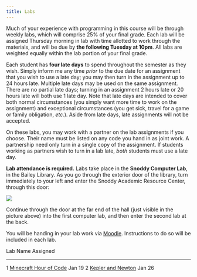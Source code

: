 ```yaml
---
title: Labs
---
```


Much of your experience with programming in this course will be
through weekly labs, which will comprise 25% of your final grade. Each
lab will be assigned Thursday morning in lab with time allotted to
work through the materials, and will be due by **the following Tuesday
at 10pm**. All labs are weighted equally within the lab portion of
your final grade.

Each student has **four late days** to spend throughout the semester
as they wish.  Simply inform me any time *prior* to the due date for
an assignment that you wish to use a late day; you may then turn in
the assignment up to 24 hours late.  Multiple late days may be used on
the same assignment.  There are no partial late days; turning in an
assignment 2 hours late or 20 hours late will both use 1 late day.
Note that late days are intended to cover both normal circumstances
(you simply want more time to work on the assignment) and exceptional
circumstances (you get sick, travel for a game or family obligation,
*etc.*).  Aside from late days, late assignments will not be accepted.

On these labs, you may work with a partner on the lab assignments if
you choose. Their name must be listed on any code you hand in as joint
work.  A partnership need only turn in a single copy of the
assignment.  If students working as partners wish to turn in a lab
late, *both* students must use a late day.

**Lab attendance is required.** Labs take place in the **Snoddy Computer
Lab**, in the Bailey Library. As you go through the exterior door of the
library, turn immediately to your left and enter the Snoddy Academic
Resource Center, through this door:

![](https://www.hendrix.edu/uploadedImages/Bailey_Library/Snoddy.jpg)

Continue through the door at the far end of the hall (just visible in
the picture above) into the first computer lab, and then enter the
second lab at the back.

You will be handing in your lab work via
[Moodle](http://moodle.hendrix.edu). Instructions to do so will be
included in each lab.

  Lab   Name                                                                          Assigned
  ----- --------------------------------------------------                            ----------
  1     [Minecraft Hour of Code](labs/lab1.html)                                      Jan 19
  2     [Kepler and Newton](http://mgoadric.github.io/csci150/labs/lab2.html)         Jan 26

<!--
  3     [Diagnosing Heart Disease](http://mgoadric.github.io/csci150/labs/lab3.html)  Feb 2
  5     [CodingBat](http://mgoadric.github.io/csci150/labs/lab5.html)                 Feb 16
  6     [Mutation is the Word](http://mgoadric.github.io/csci150/labs/lab6.html)      Feb 23
  7     [Caesar's Secrets](http://mgoadric.github.io/csci150/labs/lab7.html)          Mar 1
  8     [Fractal Recursion](http://mgoadric.github.io/csci150/labs/lab8.html)         Mar 15
  9     [Sentiment Analysis](static/lab9.html)                                        Mar 29
  10    [On Stuckness and debugging](static/lab10.html)                               Apr 5
  11    [Die Hard III](http://mgoadric.github.io/csci150/labs/lab11.html)             Apr 12
  12    [Processing](http://mgoadric.github.io/csci150/labs/lab12.html)               Apr 19
  13    Final project workshop (optional, **9am-11am**)                               Apr 26
-->

